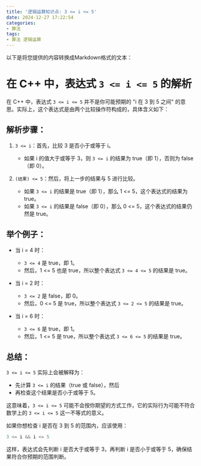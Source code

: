 ```yaml
---
title: '逻辑运算知识点: 3 <= i <= 5'
date: 2024-12-27 17:22:54
categories:
- 算法
tags:
- 算法 逻辑运算
---
```


以下是将您提供的内容转换成Markdown格式的文本：

# 在 C++ 中，表达式 `3 <= i <= 5` 的解析

在 C++ 中，表达式 `3 <= i <= 5` 并不是你可能预期的 "i 在 3 到 5 之间" 的意思。实际上，这个表达式是由两个比较操作符构成的，具体含义如下：

## 解析步骤：

1. `3 <= i`：首先，比较 3 是否小于或等于 i。
   - 如果 i 的值大于或等于 3，则 `3 <= i` 的结果为 true（即 1），否则为 false（即 0）。

2. `(结果) <= 5`：然后，将上一步的结果与 5 进行比较。
   - 如果 `3 <= i` 的结果是 true（即 1），那么 1 <= 5，这个表达式的结果为 true。
   - 如果 `3 <= i` 的结果是 false（即 0），那么 0 <= 5，这个表达式的结果仍然是 true。

## 举个例子：

- 当 i = 4 时：
  - `3 <= 4` 是 true，即 1。
  - 然后，1 <= 5 也是 true，所以整个表达式 `3 <= 4 <= 5` 的结果是 true。

- 当 i = 2 时：
  - `3 <= 2` 是 false，即 0。
  - 然后，0 <= 5 是 true，所以整个表达式 `3 <= 2 <= 5` 的结果是 true。

- 当 i = 6 时：
  - `3 <= 6` 是 true，即 1。
  - 然后，1 <= 5 是 true，所以整个表达式 `3 <= 6 <= 5` 的结果是 true。

## 总结：

`3 <= i <= 5` 实际上会被解释为：
- 先计算 `3 <= i` 的结果（true 或 false），然后
- 再检查这个结果是否小于或等于 5。

这意味着，`3 <= i <= 5` 可能不会按你期望的方式工作，它的实际行为可能不符合数学上的 `3 <= i <= 5` 这一不等式的意义。

如果你想检查 i 是否在 3 到 5 的范围内，应该使用：
```cpp
3 <= i && i <= 5
```
这样，表达式会先判断 i 是否大于或等于 3，再判断 i 是否小于或等于 5，确保结果符合你预期的范围判断。